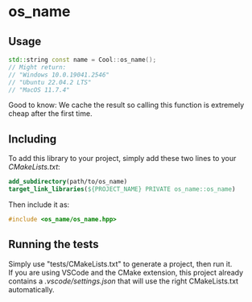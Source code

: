 # os_name

## Usage

```cpp
std::string const name = Cool::os_name();
// Might return:
// "Windows 10.0.19041.2546"
// "Ubuntu 22.04.2 LTS"
// "MacOS 11.7.4"
```

Good to know: We cache the result so calling this function is extremely cheap after the first time.

## Including

To add this library to your project, simply add these two lines to your *CMakeLists.txt*:
```cmake
add_subdirectory(path/to/os_name)
target_link_libraries(${PROJECT_NAME} PRIVATE os_name::os_name)
```

Then include it as:
```cpp
#include <os_name/os_name.hpp>
```

## Running the tests

Simply use "tests/CMakeLists.txt" to generate a project, then run it.<br/>
If you are using VSCode and the CMake extension, this project already contains a *.vscode/settings.json* that will use the right CMakeLists.txt automatically.
